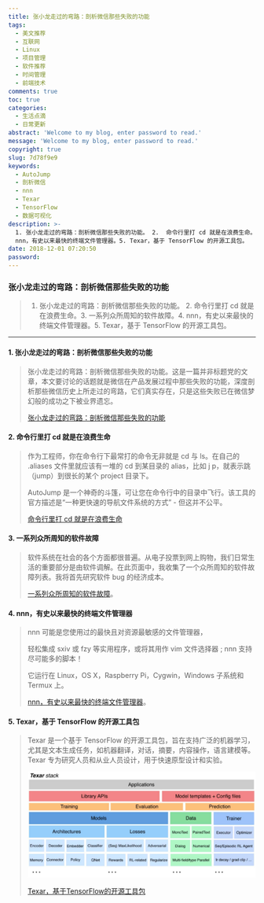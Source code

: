 ```yaml
---
title: 张小龙走过的弯路：剖析微信那些失败的功能
tags:
  - 美文推荐
  - 互联网
  - Linux
  - 项目管理
  - 软件推荐
  - 时间管理
  - 前端技术
comments: true
toc: true
categories:
  - 生活点滴
  - 日常更新
abstract: 'Welcome to my blog, enter password to read.'
message: 'Welcome to my blog, enter password to read.'
copyright: true
slug: 7d78f9e9
keywords:
  - AutoJump
  - 剖析微信
  - nnn
  - Texar
  - TensorFlow
  - 数据可视化
description: >-
  1. 张小龙走过的弯路：剖析微信那些失败的功能。 2.  命令行里打 cd 就是在浪费生命。3. 一系列众所周知的软件故障。4.
  nnn，有史以来最快的终端文件管理器。5. Texar，基于 TensorFlow 的开源工具包。
date: 2018-12-01 07:20:50
password:
---
```

<script type="text/javascript" src="/assets/js/dist/bai.js"></script>

### 张小龙走过的弯路：剖析微信那些失败的功能
>  1. 张小龙走过的弯路：剖析微信那些失败的功能。 2.  命令行里打 cd 就是在浪费生命。3. 一系列众所周知的软件故障。4. nnn，有史以来最快的终端文件管理器。5. Texar，基于 TensorFlow 的开源工具包。

---
#### 1. 张小龙走过的弯路：剖析微信那些失败的功能
> 张小龙走过的弯路：剖析微信那些失败的功能。这是一篇并非标题党的文章，本文要讨论的话题就是微信在产品发展过程中那些失败的功能，深度剖析那些微信历史上所走过的弯路，它们真实存在，只是这些失败已在微信梦幻般的成功之下被业界遗忘。
>
> [张小龙走过的弯路：剖析微信那些失败的功能](http://www.tmtpost.com/3616844.html)

#### 2. 命令行里打 cd 就是在浪费生命
> 作为工程师，你在命令行下最常打的命令无非就是 cd 与 ls。在自己的 .aliases 文件里就应该有一堆的 cd 到某目录的 alias，比如 j p，就表示跳（jump）到很长的某个 project 目录下。
>
> AutoJump 是一个神奇的斗篷，可让您在命令行中的目录中飞行。该工具的官方描述是“一种更快速的导航文件系统的方式” - 但这并不公平。
>
> [命令行里打 cd 就是在浪费生命](https://olivierlacan.com/posts/cd-is-wasting-your-time/)

#### 3. 一系列众所周知的软件故障
> 软件系统在社会的各个方面都很普遍。从电子投票到网上购物，我们日常生活的重要部分是由软件调解。在此页面中，我收集了一个众所周知的软件故障列表。我将首先研究软件 bug 的经济成本。
>
> [一系列众所周知的软件故障](http://www.cse.psu.edu/~gxt29/bug/softwarebug.html)。

#### 4. nnn，有史以来最快的终端文件管理器
> nnn 可能是您使用过的最快且对资源最敏感的文件管理器，
>
> 轻松集成 sxiv 或 fzy 等实用程序，或将其用作 vim 文件选择器 ; nnn 支持尽可能多的脚本！
>
> 它运行在 Linux，OS X，Raspberry Pi，Cygwin，Windows 子系统和 Termux 上。
>
> [nnn，有史以来最快的终端文件管理器](https://github.com/jarun/nnn)。

#### 5. Texar，基于 TensorFlow 的开源工具包
> Texar 是一个基于 TensorFlow 的开源工具包，旨在支持广泛的机器学习，尤其是文本生成任务，如机器翻译，对话，摘要，内容操作，语言建模等。Texar 专为研究人员和从业人员设计，用于快速原型设计和实验。
>
> ![Texar Stack](/images/143/006tNbRwgy1fxqv092y4oj31dy0n8dhx.jpg)
>
> [Texar，基于TensorFlow的开源工具包](https://github.com/asyml/texar)



